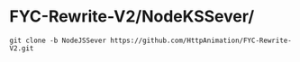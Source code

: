 # FYC-Rewrite-V2/NodeKSSever/
```
git clone -b NodeJSSever https://github.com/HttpAnimation/FYC-Rewrite-V2.git
```